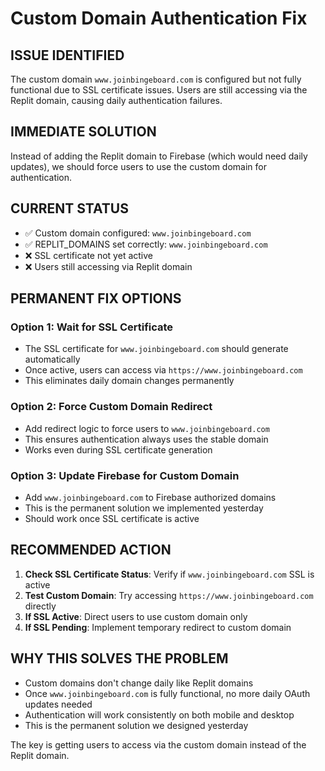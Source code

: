 # Custom Domain Authentication Fix

## ISSUE IDENTIFIED

The custom domain `www.joinbingeboard.com` is configured but not fully functional due to SSL certificate issues. Users are still accessing via the Replit domain, causing daily authentication failures.

## IMMEDIATE SOLUTION

Instead of adding the Replit domain to Firebase (which would need daily updates), we should force users to use the custom domain for authentication.

## CURRENT STATUS

- ✅ Custom domain configured: `www.joinbingeboard.com`
- ✅ REPLIT_DOMAINS set correctly: `www.joinbingeboard.com`
- ❌ SSL certificate not yet active
- ❌ Users still accessing via Replit domain

## PERMANENT FIX OPTIONS

### Option 1: Wait for SSL Certificate
- The SSL certificate for `www.joinbingeboard.com` should generate automatically
- Once active, users can access via `https://www.joinbingeboard.com`
- This eliminates daily domain changes permanently

### Option 2: Force Custom Domain Redirect
- Add redirect logic to force users to `www.joinbingeboard.com`
- This ensures authentication always uses the stable domain
- Works even during SSL certificate generation

### Option 3: Update Firebase for Custom Domain
- Add `www.joinbingeboard.com` to Firebase authorized domains
- This is the permanent solution we implemented yesterday
- Should work once SSL certificate is active

## RECOMMENDED ACTION

1. **Check SSL Certificate Status**: Verify if `www.joinbingeboard.com` SSL is active
2. **Test Custom Domain**: Try accessing `https://www.joinbingeboard.com` directly
3. **If SSL Active**: Direct users to use custom domain only
4. **If SSL Pending**: Implement temporary redirect to custom domain

## WHY THIS SOLVES THE PROBLEM

- Custom domains don't change daily like Replit domains
- Once `www.joinbingeboard.com` is fully functional, no more daily OAuth updates needed
- Authentication will work consistently on both mobile and desktop
- This is the permanent solution we designed yesterday

The key is getting users to access via the custom domain instead of the Replit domain.